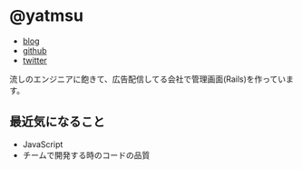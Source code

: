 # @yatmsu

- [blog](http://yatmsu.hatenablog.com/)
- [github](https://github.com/yatmsu)
- [twitter](https://twitter.com/yatmsu)


流しのエンジニアに飽きて、広告配信してる会社で管理画面(Rails)を作っています。


## 最近気になること

* JavaScript
* チームで開発する時のコードの品質
